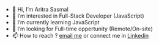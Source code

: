 - 👋 Hi, I’m Aritra Sasmal
- 👀 I’m interested in Full-Stack Developer (JavaScript)
- 🌱 I’m currently learning JavaScript
- 💞️ I’m looking for Full-time oppertunity (Remote/On-site) 
- 📫 How to reach ? <a href=mailto:aritrasasmal12@gmail.com> email me</a> or connect me in <a href=https://www.linkedin.com/in/aritrasasmal12/>Linkedin</a>

<!---
aritrasasmal/aritrasasmal is a ✨ special ✨ repository because its `README.md` (this file) appears on your GitHub profile.
You can click the Preview link to take a look at your changes.
--->
